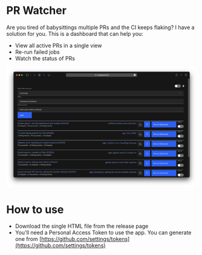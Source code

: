 # PR Watcher
Are you tired of babysittings multiple PRs and the CI keeps flaking? I have a solution for you.
This is a dashboard that can help you:
- View all active PRs in a single view
- Re-run failed jobs
- Watch the status of PRs

![](./statics/screenshot.png)

# How to use
- Download the single HTML file from the release page
- You'll need a Personal Access Token to use the app. You can generate one from [https://github.com/settings/tokens](https://github.com/settings/tokens)
